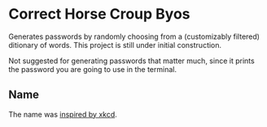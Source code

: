 # Correct Horse Croup Byos
Generates passwords by randomly choosing from a (customizably filtered) ditionary of words. This project is still under initial construction.

Not suggested for generating passwords that matter much, since it prints the password you are going to use in the terminal.

## Name
The name was [inspired by xkcd](https://xkcd.com/936/).
